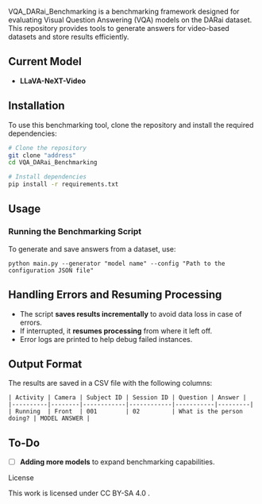 VQA_DARai_Benchmarking is a benchmarking framework designed for evaluating Visual Question Answering (VQA) models on the DARai dataset. This repository provides tools to generate answers for video-based datasets and store results efficiently.


## Current Model
- **LLaVA-NeXT-Video**
  
## Installation
To use this benchmarking tool, clone the repository and install the required dependencies:

```bash
# Clone the repository
git clone "address"
cd VQA_DARai_Benchmarking

# Install dependencies
pip install -r requirements.txt
```

## Usage
### Running the Benchmarking Script
To generate and save answers from a dataset, use:

```
python main.py --generator "model name" --config "Path to the configuration JSON file" 

```

## Handling Errors and Resuming Processing
- The script **saves results incrementally** to avoid data loss in case of errors.
- If interrupted, it **resumes processing** from where it left off.
- Error logs are printed to help debug failed instances.

## Output Format
The results are saved in a CSV file with the following columns:

```plaintext
| Activity | Camera | Subject ID | Session ID | Question | Answer |
|----------|--------|------------|------------|-----------|---------|
| Running  | Front  | 001        | 02         | What is the person doing? | MODEL ANSWER |
```

## To-Do
- [ ] **Adding more models** to expand benchmarking capabilities.

License

This work is licensed under CC BY-SA 4.0 .
